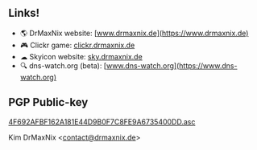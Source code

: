 ## Links!
- 🌎 DrMaxNix website: [www.drmaxnix.de](https://www.drmaxnix.de)
- 🎮 Clickr game: [clickr.drmaxnix.de](https://clickr.drmaxnix.de)
- ☁ Skyicon website: [sky.drmaxnix.de](https://sky.drmaxnix.de)
- 🔍 dns-watch.org (beta): [www.dns-watch.org](https://www.dns-watch.org)



## PGP Public-key
[4F692AFBF162A181E44D9B0F7C8FE9A6735400DD.asc](https://raw.githubusercontent.com/DrMaxNix/DrMaxNix/main/4F692AFBF162A181E44D9B0F7C8FE9A6735400DD.asc)

Kim DrMaxNix \<contact@drmaxnix.de>
